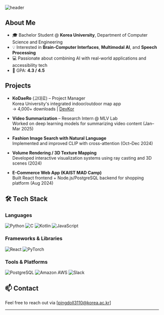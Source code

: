 ![header](https://capsule-render.vercel.app/api?type=waving&color=0:6A82FB,100:00C9A7&height=300&section=header&text=Eunseo%20Kim&fontSize=50&fontAlign=70&desc=Computer%20Science%20Student%20@%20Korea%20University&descAlign=70)

## About Me
- 🎓 Bachelor Student @ **Korea University**, Department of Computer Science and Engineering  
- 💡 Interested in **Brain-Computer Interfaces**, **Multimodal AI**, and **Speech Processing**
- 💻 Passionate about combining AI with real-world applications and accessibility tech
- 🧠 GPA: **4.3 / 4.5**

## Projects
- **KoDaeRo** (고대로) – Project Manager  
  Korea University's integrated indoor/outdoor map app  
  → 4,000+ downloads | [DevKor](https://kodaero.co.kr)

- **Video Summarization** – Research Intern @ MLV Lab  
  Worked on deep learning models for summarizing video content (Jan–Mar 2025)

- **Fashion Image Search with Natural Language**  
  Implemented and improved CLIP with cross-attention (Oct–Dec 2024)

- **Volume Rendering / 3D Texture Mapping**  
  Developed interactive visualization systems using ray casting and 3D scenes (2024)

- **E-Commerce Web App (KAIST MAD Camp)**  
  Built React frontend + Node.js/PostgreSQL backend for shopping platform (Aug 2024)

## 🛠 Tech Stack
### Languages
![Python](https://img.shields.io/badge/Python-3776AB?style=flat-square&logo=Python&logoColor=white)
![C](https://img.shields.io/badge/C-A8B9CC?style=flat-square&logo=C&logoColor=white)
![Kotlin](https://img.shields.io/badge/Kotlin-0095D5?style=flat-square&logo=Kotlin&logoColor=white)
![JavaScript](https://img.shields.io/badge/JavaScript-F7DF1E?style=flat-square&logo=JavaScript&logoColor=black)

### Frameworks & Libraries
![React](https://img.shields.io/badge/React-61DAFB?style=flat-square&logo=React&logoColor=black)
![PyTorch](https://img.shields.io/badge/PyTorch-EE4C2C?style=flat-square&logo=PyTorch&logoColor=white)

### Tools & Platforms
![PostgreSQL](https://img.shields.io/badge/PostgreSQL-336791?style=flat-square&logo=PostgreSQL&logoColor=white)
![Amazon AWS](https://img.shields.io/badge/AWS-232F3E?style=flat-square&logo=Amazon-AWS&logoColor=white)
![Slack](https://img.shields.io/badge/Slack-4A154B?style=flat-square&logo=Slack&logoColor=white)

## 📫 Contact
Feel free to reach out via [pingdoll3110@korea.ac.kr]
<!-- 또는 Notion, LinkedIn, velog, GitHub Blog 링크도 가능 -->

---

